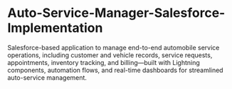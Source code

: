 # Auto-Service-Manager-Salesforce-Implementation
Salesforce-based application to manage end-to-end automobile service operations, including customer and vehicle records, service requests, appointments, inventory tracking, and billing—built with Lightning components, automation flows, and real-time dashboards for streamlined auto-service management.
